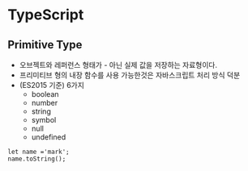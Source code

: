 # TypeScript

 ## Primitive Type
 - 오브젝트와 레퍼런스 형태가 - 아닌 실제 값을 저장하는 자료형이다.   
 - 프리미티브 형의 내장 함수를 사용 가능한것은 자바스크립트 처리 방식 덕분    
 - (ES2015 기준) 6가지  
    - boolean  
    - number  
    - string  
    - symbol  
    - null  
    - undefined  

``` 
let name ='mark';
name.toString(); 
```
